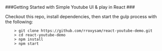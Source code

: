 ###Getting Started with Simple Youtube UI & play in React ###

Checkout this repo, install dependencies, then start the gulp process with the following:

```
	> git clone https://github.com/rroxysam/react-youtube-demo.git
	> cd react-youtube-demo
	> npm install
	> npm start
```
